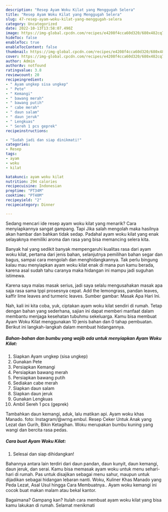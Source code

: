 ```yaml
---
description: "Resep Ayam Woku Kilat yang Menggugah Selera"
title: "Resep Ayam Woku Kilat yang Menggugah Selera"
slug: 47-resep-ayam-woku-kilat-yang-menggugah-selera
category: Uncategorized
date: 2022-10-13T13:58:07.490Z
image: https://img-global.cpcdn.com/recipes/e4208f4cca60d320/680x482cq70/ayam-woku-kilat-foto-resep-utama.jpg
hideToc: false
enableToc: true
enableTocContent: false
thumbnail: https://img-global.cpcdn.com/recipes/e4208f4cca60d320/680x482cq70/ayam-woku-kilat-foto-resep-utama.jpg
cover: https://img-global.cpcdn.com/recipes/e4208f4cca60d320/680x482cq70/ayam-woku-kilat-foto-resep-utama.jpg
author: Admin
authorAv: notfound
ratingvalue: 3.8
reviewcount: 20
recipeingredient:
- " Ayam ungkep sisa ungkep"
- " Pete"
- " Kemangi"
- " bawang merah"
- " bawang putih"
- " cabe merah"
- " daun salam"
- " daun jeruk"
- " Lengkuas"
- " Sereh 1 pcs geprek"
recipeinstructions:

- "Sudah jadi dan siap dinikmati!"
categories:
- Resep
tags:
- ayam
- woku
- kilat

katakunci: ayam woku kilat 
nutrition: 294 calories
recipecuisine: Indonesian
preptime: "PT34M"
cooktime: "PT40M"
recipeyield: "2"
recipecategory: Dinner

---
```



Sedang mencari ide resep ayam woku kilat yang menarik? Cara menyiapkannya sangat gampang. Tapi Jika salah mengolah maka hasilnya akan hambar dan bahkan tidak sedap. Padahal ayam woku kilat yang enak selayaknya memiliki aroma dan rasa yang bisa memancing selera kita.


Banyak hal yang sedikit banyak mempengaruhi kualitas rasa dari ayam woku kilat, pertama dari jenis bahan, selanjutnya pemilihan bahan segar dan bagus, sampai cara mengolah dan menghidangkannya. Tak perlu bingung kalau mau menyiapkan ayam woku kilat enak di mana pun kamu berada, karena asal sudah tahu caranya maka hidangan ini mampu jadi suguhan istimewa.

Karena saya malas masak serius, jadi saya selalu mengusahakan masak apa saja rasa sama tppi prosesnya cepat. Add the lemongrass, pandan leaves, kaffir lime leaves and turmeric leaves. Sumber gambar: Masak Apa Hari Ini.


Nah, kali ini kita coba, yuk, ciptakan ayam woku kilat sendiri di rumah. Tetap dengan bahan yang sederhana, sajian ini dapat memberi manfaat dalam membantu menjaga kesehatan tubuhmu sekeluarga. Kamu bisa membuat Ayam Woku Kilat menggunakan 10 jenis bahan dan 0 tahap pembuatan. Berikut ini langkah-langkah dalam membuat hidangannya.

<!--inarticleads1-->

##### Bahan-bahan dan bumbu yang wajib ada untuk menyiapkan Ayam Woku Kilat:

1. Siapkan  Ayam ungkep (sisa ungkep)
1. Gunakan  Pete
1. Persiapkan  Kemangi
1. Persiapkan  bawang merah
1. Persiapkan  bawang putih
1. Sediakan  cabe merah
1. Siapkan  daun salam
1. Siapkan  daun jeruk
1. Gunakan  Lengkuas
1. Ambil  Sereh 1 pcs (geprek)


Tambahkan daun kemangi, aduk, lalu matikan api. Ayam woku khas Manado. foto: Instagram/@wrng.embul. Resep Ceker Untuk Anak yang Lezat dan Gurih, Bikin Ketagihan. Woku merupakan bumbu kuning yang wangi dan bercita rasa pedas. 

<!--inarticleads2-->

##### Cara buat Ayam Woku Kilat:


1. Selesai dan siap dihidangkan!

Bahannya antara lain terdiri dari daun pandan, daun kunyit, daun kemangi, daun jeruk, dan serai. Kamu bisa memasak ayam woku untuk menu sehari-hari di rumah. Pas untuk disajikan sebagai menu sahur, maupun untuk dijadikan sebagai hidangan lebaran nanti. Woku, Kuliner Khas Manado yang Peda Lezat, Asal Usul hingga Cara Membuatnya.. Ayam woku kemangi ini cocok buat makan malam atau bekal kantor. 

Bagaimana? Gampang kan? Itulah cara membuat ayam woku kilat yang bisa kamu lakukan di rumah. Selamat menikmati
